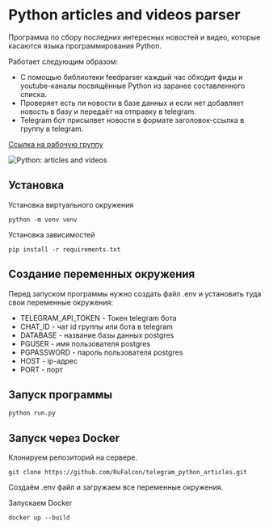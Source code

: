 Python articles and videos parser
=============================== 

Программа по сбору последних интересных новостей и видео, которые касаются языка программирования Python.

Работает следующим образом: 
- С помощью библиотеки feedparser каждый час обходит фиды и youtube-каналы посвящённые Python из заранее составленного списка.
- Проверяет есть ли новости в базе данных и если нет добавляет новость в базу и передаёт на отправку в telegram.
- Telegram бот присылвет новости в формате заголовок-ссылка в группу в telegram.

[Ссылка на рабочую группу](https://web.telegram.org/#/im?p=@python_articles_and_videos)


![Python: articles and videos](https://www.dataoptimal.com/wp-content/uploads/python-programming-for-beginners-2019.jpg "Python: articles and videos")


## Установка
Установка виртуального окружения

`python -m venv venv`

Установка зависимостей

`pip install -r requirements.txt`

## Создание переменных окружения
Перед запуском программы нужно создать файл .env и установить туда свои переменные окружения:
- TELEGRAM_API_TOKEN - Токен telegram бота
- CHAT_ID - чат id группы или бота в telegram
- DATABASE - название базы данных postgres
- PGUSER - имя пользователя postgres
- PGPASSWORD - пароль пользователя postgres
- HOST - ip-адрес
- PORT - порт

## Запуск программы
`python run.py`

## Запуск через Docker
Клонируем репозиторий на сервере.

`git clone https://github.com/RuFalcon/telegram_python_articles.git`

Создаём .env файл и загружаем все переменные окружения.

Запускаем Docker

`docker up --build`
